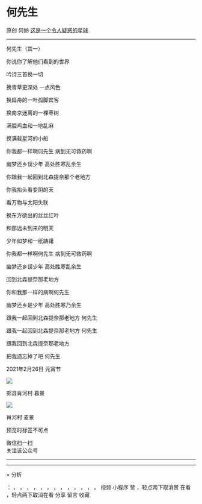 #  何先生

原创  何妨  [ 这是一个令人疑惑的星球 ](javascript:void\(0\);)

__ _ _ _ _

  

何先生（其一）

  

你说你了解他们看到的世界

吟诗三首换一切

换青草更深处 一点风色

换扁舟的一叶孤脚宾客

换南京迷离的一棵枣树

满腔鸡血和一地乱麻

换满载星河的小船

你我都一样啊何先生 病到无可救药啊

幽梦还乡误少年 高处胜寒乱余生

  

你跟我一起回到北森提奈那个老地方

你我抬头看变阴的天

看万物与太阳失联

换东方欲出的丝丝红叶

和那远未到来的明天

少年如梦和一纸踌躇

你我都一样啊何先生 病到无可救药啊

幽梦还乡误少年 高处胜寒乱余生

回到北森提奈那老地方

你和我那一样的病啊何先生

幽梦还乡是少年 高处胜寒乃余生

跟我一起回到北森提奈那老地方 何先生

跟我一起回到北森提奈那老地方 何先生

跟我回到北森提奈那老地方

  

把我遗忘掉了吧 何先生

  

  

  

2021年2月26日 元宵节

  

  

![](https://mmbiz.qpic.cn/mmbiz_jpg/OJNrVQetdurERbn3icIzYh3Y73VSXnyPQl71dLPJ7bibCHRCkw07016wgwSV88OsswibHx2BeDaaNkw4fWVdF0gWg/640?wx_fmt=jpeg)

郏县肖河村 暮景

  

![](https://mmbiz.qpic.cn/mmbiz_jpg/OJNrVQetdurERbn3icIzYh3Y73VSXnyPQUedjdftJL7FQ4kgfU4NmuiaPX7ibic7JHKQV2TQckevC2Dym1ZbZb9LbA/640?wx_fmt=jpeg)

肖河村 麦景

预览时标签不可点

微信扫一扫  
关注该公众号





****



****



×  分析

：  ，  ，  ，  ，  ，  ，  ，  ，  ，  ，  ，  ，  。  视频  小程序  赞  ，轻点两下取消赞  在看  ，轻点两下取消在看
分享  留言  收藏

